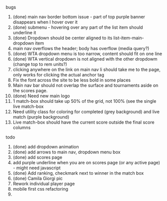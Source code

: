 bugs

1. (done) main nav border bottom issue - part of top purple banner disappears when I hover over it
2. (done) submenu - hovering over any part of the list item should underline it
3. (done) Dropdown should be center aligned to its list-item-main-dropdown item
4. main nav overflows the header; body has overflow (media query?)
5. (done) WTA dropdown menu is too narrow, content should fit on one line
6. (done) WTA vertical dropdown is not aligned with the other dropdowm (change top to rem units?)
7. clicking anywhere on the link on main nav li should take me to the page, only works for clicking the actual anchor tag
8. Fix the font across the site to be less bold in some places
9. Main nav bar should not overlap the surface and tournaments aside on the scores page.
10. (done) Need new main logo
11. 1 match-box should take up 50% of the grid, not 100% (see the single live match-box
12. Need utility class for coloring for completed (grey background) and live match (purple background)
13. Live match-box should have the current score outside the final score columns

todo

1. (done) add dropdown animation
2. (done) add arrows to main nav, dropdown menu box
3. (done) add scores page
4. add purple underline when you are on scores page (or any active page) - might need javascript
5. (done) Add ranking, checkmark next to winner in the match box
6. (done) Camila Giorgi pic
7. Rework individual player page
8. mobile first css refactoring
9. 
